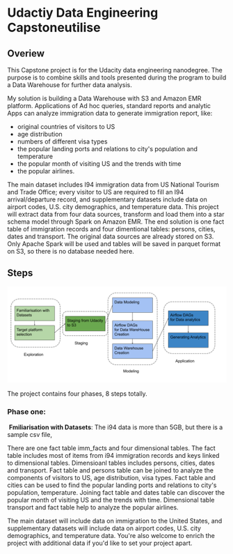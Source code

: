 # Udactiy Data Engineering Capstoneutilise



## Overiew

This Capstone project is for the Udacity data engineering nanodegree. The purpose is to combine skills and tools presented during the program to build a Data Warehouse for further data analysis.

My solution is building a Data Warehouse with S3 and Amazon EMR platform. Applications of Ad hoc queries, standard reports and analytic Apps can analyze immigration data to generate immigration report, like:

- original countries of visitors to US
- age distribution
- numbers of different visa types
- the popular landing ports and relations to city's population and temperature
- the popular month of visiting US and the trends with time
- the popular airlines.

The main dataset includes  I94 immigration data from US National Tourism and Trade Office; every visitor to US are required to fill an I94 arrival/departure record, and supplementary datasets include data on airport codes, U.S. city demographics, and temperature data. This project will extract data from four data sources, transform and load them into a star schema model through Spark on Amazon EMR. The end solution is one fact table of immigration records and four dimentional tables: persons, cities, dates and transport. The original data sources are already stored on S3. Only Apache Spark will be used and tables will be saved in parquet format on S3, so there is no database needed here.

## Steps

![Flowchart](images/flow_charts.png)

The project contains four phases, 8 steps totally.

### Phase one:

​	**Fmiliarisation with Datasets**: The i94 data is more than 5GB, but there is a sample csv file,

There are one fact table imm_facts and four dimensional tables. The fact table includes most of items from i94 immigration records and keys linked to dimensional tables. Dimensioanl tables includes persons, cities, dates and transport. Fact table and persons table can be joined to analyze the components of visitors to US, age distribution, visa types. Fact table and cities can be used to find the popular landing ports and relations to city's population, temperature. Joining fact table and dates table can discover the popular month of visiting US and the trends with time. Dimensional table transport and fact table help to analyze the popular airlines.

The main dataset will include data on immigration to the United States, and supplementary datasets will include data on airport codes, U.S. city demographics, and temperature data. You're also welcome to enrich the project with additional data if you'd like to set your project apart.